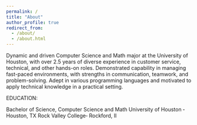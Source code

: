 ```yaml
---
permalink: /
title: "About"
author_profile: true
redirect_from: 
  - /about/
  - /about.html
---
```



 
 Dynamic and driven Computer Science and Math major at the University of Houston,
 with over 2.5 years of diverse experience in customer service, technical, and other
 hands-on roles. Demonstrated capability in managing fast-paced environments, with
 strengths in communication, teamwork, and problem-solving.   Adept in various
 programming languages and motivated to apply technical knowledge in a practical
 setting.

 EDUCATION: 
 
 Bachelor of Science, 
 Computer Science and Math
 University of Houston ‐ Houston, TX
 Rock Valley College‐ Rockford, Il
 
 
